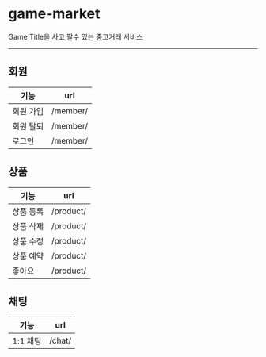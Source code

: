 # game-market
Game Title을 사고 팔수 있는 중고거래 서비스

---

## 회원

| 기능   | url        |
|-------|------------|
| 회원 가입 | /member/  |
| 회원 탈퇴 | /member/  |
| 로그인   | /member/   |

## 상품

| 기능   | url        |
|-------|------------|
| 상품 등록 | /product/  |
| 상품 삭제 | /product/  |
| 상품 수정 | /product/  |
| 상품 예약 | /product/  |
| 좋아요   | /product/  |

## 채팅

| 기능   | url        |
|-------|------------|
| 1:1 채팅 | /chat/   |
